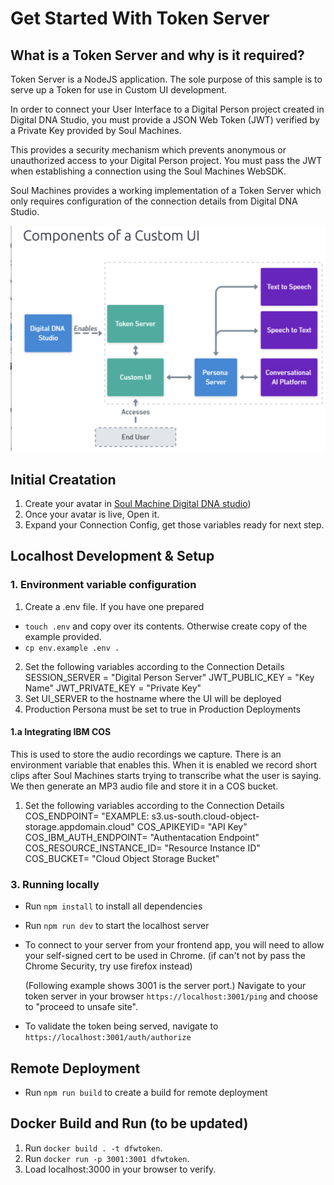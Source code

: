 # Get Started With Token Server

## What is a Token Server and why is it required?

Token Server is a NodeJS application. The sole purpose of this sample is to serve up a Token for use in Custom UI development.

In order to connect your User Interface to a Digital Person project created in Digital DNA Studio, you must provide a JSON Web Token (JWT) verified by a Private Key provided by Soul Machines.

This provides a security mechanism which prevents anonymous or unauthorized access to your Digital Person project. You must pass the JWT when establishing a connection using the Soul Machines WebSDK.

Soul Machines provides a working implementation of a Token Server which only requires configuration of the connection details from Digital DNA Studio.

![Token Server Architecture](/docs/token-server.png)

## Initial Creatation

1. Create your avatar in [Soul Machine Digital DNA studio](https://studio.soulmachines.cloud/))
2. Once your avatar is live, Open it.
3. Expand your Connection Config, get those variables ready for next step.

## Localhost Development & Setup

### 1. Environment variable configuration

1. Create a .env file.
If you have one prepared 
- `touch .env`
and copy over its contents. Otherwise create copy of the example provided.
- `cp env.example .env .`

2. Set the following variables according to the Connection Details
   SESSION_SERVER = "Digital Person Server"
   JWT_PUBLIC_KEY = "Key Name"
   JWT_PRIVATE_KEY = "Private Key"
3. Set UI_SERVER to the hostname where the UI will be deployed
4. Production Persona must be set to true in Production Deployments

#### 1.a Integrating IBM COS
This is used to store the audio recordings we capture. There is an environment variable that enables this. When it is enabled we record short clips after Soul Machines starts trying to transcribe what the user is saying.  We then generate an MP3 audio file and store it in a COS bucket.

1. Set the following variables according to the Connection Details
   COS_ENDPOINT= "EXAMPLE: s3.us-south.cloud-object-storage.appdomain.cloud"
   COS_APIKEYID= "API Key"
   COS_IBM_AUTH_ENDPOINT= "Authentacation Endpoint"
   COS_RESOURCE_INSTANCE_ID= "Resource Instance ID"
   COS_BUCKET= "Cloud Object Storage Bucket"


### 3. Running locally

- Run `npm install` to install all dependencies
- Run `npm run dev` to start the localhost server
- To connect to your server from your frontend app, you will need to allow your self-signed cert to be used in Chrome. (if can't not by pass the Chrome Security, try use firefox instead)

  (Following example shows 3001 is the server port.)
  Navigate to your token server in your browser `https://localhost:3001/ping` and choose to "proceed to unsafe site".

- To validate the token being served, navigate to `https://localhost:3001/auth/authorize`

## Remote Deployment

- Run `npm run build` to create a build for remote deployment

## Docker Build and Run (to be updated)

1. Run `docker build . -t dfwtoken`.
2. Run `docker run -p 3001:3001 dfwtoken`.
3. Load localhost:3000 in your browser to verify.
